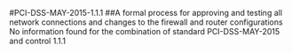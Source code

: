 #PCI-DSS-MAY-2015-1.1.1
##A formal process for approving and testing all network connections and changes to the firewall and router configurations
No information found for the combination of standard PCI-DSS-MAY-2015 and control 1.1.1
